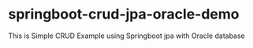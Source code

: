 # springboot-crud-jpa-oracle-demo

This is Simple CRUD Example using Springboot jpa with Oracle database
